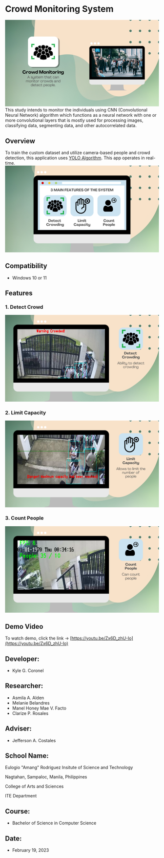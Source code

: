 # Crowd Monitoring System
![Main](Logo/page1.png)
This study intends to monitor the individuals using CNN (Convolutional Neural Network) algorithm which functions as a neural network with one or more convolutional layers that is mostly used for processing images, classifying data, segmenting data, and other autocorrelated data.
## Overview
To train the custom dataset and utilize camera-based people and crowd detection, this application uses [YOLO Algorithm](https://www.section.io/engineering-education/introduction-to-yolo-algorithm-for-object-detection/). This app operates in real-time.
![Main](Logo/page2.png)

## Compatibility
* Windows 10 or 11

## Features
### 1. Detect Crowd
![Main](Logo/page3.png)

### 2. Limit Capacity
![Main](Logo/page4.png)

### 3. Count People
![Main](Logo/page5.png)

## Demo Video
To watch demo, click the link -> [https://youtu.be/Zx6D_zhU-Io](https://youtu.be/Zx6D_zhU-Io)

## Developer:
* Kyle G. Coronel
## Researcher:
* Asmila A. Alden
* Melanie Belandres
* Manel Honey Mae V. Facto
* Clarize P. Rosales

## Adviser:
* Jefferson A. Costales

## School Name:
Eulogio "Amang" Rodriguez Insitute of Science and Technology

Nagtahan, Sampaloc, Manila, Philippines

College of Arts and Sciences

ITE Department

## Course:
* Bachelor of Science in Computer Science

## Date:
* February 19, 2023





